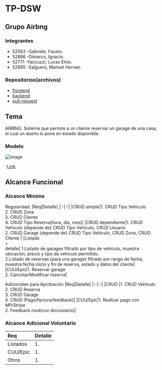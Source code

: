 # **TP-DSW**

## Grupo Airbng
### Integrantes
- 52583 -Gabriele, Fausto.
- 52896 -Dimarco, Ignacio.
- 52771 -Yaccuzzi, Lucas Elvio.
- 52895 -Salguero, Manuel Hernan.


### Repositorios(archivos)
- [frontend](https://github.com/Lyn-UTN/TP-DSW/tree/main/backend) 
- [backend](https://github.com/Lyn-UTN/TP-DSW/tree/main/frontend) 
- [pull-request](https://github.com/Lyn-UTN/TP-DSW/pulls)

## Tema
AIRBNG. Sistema que permite a un cliente reservar un garage de una casa, el cual un dueño lo pone en estado disponible. 


### Modelo
![image](https://github.com/user-attachments/assets/a4e3ed2a-601c-450f-b3ec-ef087119dc7b)


-[Link]( https://app.diagrams.net/#G17CmsxCE-w4RppISFeKPXqqaWAXvFu8MM#%7B%22pageId%22%3A%229J7Nt0Pgp8gWcHGT92SS%22%7D) 

## Alcance Funcional 

### Alcance Mínimo
 
Regularidad:
|Req|Detalle|
|:-|:-|
|CRUD simple|1. CRUD Tipo Vehiculo<br>2. CRUD Zona<br>3. CRUD Cliente <br>4. CRUD Tipo Reserva(hora, día, mes)|
|CRUD dependiente|1. CRUD Vehiculo {depende de} CRUD Tipo Vehiculo, CRUD Usuario <br>2. CRUD Garage {depende de} CRUD Tipo Vehiculo, CRUD Zona, CRUD Cliente |
|Listado<br>+<br>detalle| 1.Listado de garages filtrado por tipo de vehículo, muestra ubicación, precio y tipo de vehículo permitido. <br> 2.Listado de reservas (para una garage) filtrado por rango de fecha, muestra fecha inicio y fin de reserva, estado y datos del cliente|
|CUU/Epic|1. Reservar garage <br>2. Cancelar/Modificar reserva|


Adicionales para Aprobación
|Req|Detalle|
|:-|:-|
|CRUD |1. CRUD Vehículo <br>2. CRUD Reserva<br>3. CRUD Garage <br>4. CRUD (Pago/factura/feedback)|
|CUU/Epic|1. Realizar pago con MP/Stripe <br>2. Feedback mod(con diccionario)|


### Alcance Adicional Voluntario

|Req|Detalle|
|:-|:-|
|Listados |1.|
|CUU/Epic|1. |
|Otros|1. |
